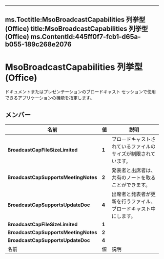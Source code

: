



---
ms.Toctitle:MsoBroadcastCapabilities 列挙型 (Office)
title:MsoBroadcastCapabilities 列挙型 (Office)
ms.ContentId:445ff0f7-fcb1-d65a-b055-189c268e2076
---
# MsoBroadcastCapabilities 列挙型 (Office)




ドキュメントまたはプレゼンテーションのブロードキャスト セッションで使用できるアプリケーションの機能を指定します。

## メンバー

|**名前**|**値**|**説明**|
|---|---|---|
|**BroadcastCapFileSizeLimited**|**1**|ブロードキャストされているファイルのサイズが制限されています。|
|**BroadcastCapSupportsMeetingNotes**|**2**|発表者と出席者は、共有のノートを取ることができます。|
|**BroadcastCapSupportsUpdateDoc**|**4**|出席者と発表者が更新を行うファイル、ブロードキャスト中にします。|
|**BroadcastCapFileSizeLimited**|**1**||
|**BroadcastCapSupportsMeetingNotes**|**2**||
|**BroadcastCapSupportsUpdateDoc**|**4**||
|名前|値|説明|




